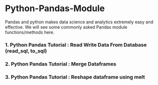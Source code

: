 # Python-Pandas-Module
Pandas and python makes data science and analytics extremely easy and effective. We will see some commonly asked Pandas module functions/methods here.

### 1. Python Pandas Tutorial : Read Write Data From Database (read_sql, to_sql)
### 2. Python Pandas Tutorial : Merge Dataframes
### 3. Python Pandas Tutorial : Reshape dataframe using melt
